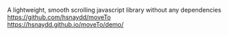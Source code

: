 ---
---
A lightweight, smooth scrolling javascript library without any dependencies https://github.com/hsnaydd/moveTo https://hsnaydd.github.io/moveTo/demo/
